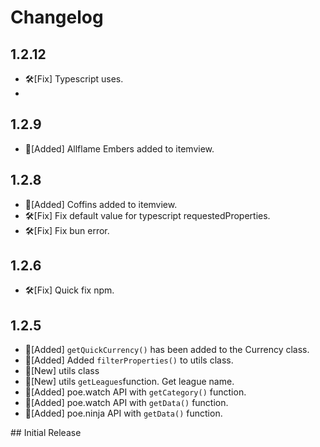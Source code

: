 # Changelog

## 1.2.12
- 🛠️[Fix] Typescript uses.
- 
## 1.2.9
- 🚀[Added] Allflame Embers added to itemview.

## 1.2.8
- 🚀[Added] Coffins added to itemview.
- 🛠️[Fix] Fix default value for typescript requestedProperties.
- 🛠️[Fix] Fix bun error.

## 1.2.6
- 🛠️[Fix] Quick fix npm.

## 1.2.5

- 🚀[Added] `getQuickCurrency()` has been added to the Currency class.
- 🚀[Added] Added `filterProperties()` to utils class.
- 🚀[New] utils class
- 🚀[New] utils `getLeagues`function. Get league name.
- 🚀[Added] poe.watch API with `getCategory()` function.
- 🚀[Added] poe.watch API with `getData()` function.
- 🚀[Added] poe.ninja API with `getData()` function.

## Initial Release